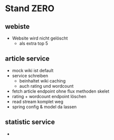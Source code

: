 # Stand ZERO
## webiste
- Website wird nicht gelöscht
  - als extra top 5

## article service
- mock wiki ist default
- service schreiben
  - beinhaltet wiki caching
  - auch rating und wordcount
- fetch article endpoint ohne flux methoden skelet
- rating + wordcount endpoint löschen
- read stream komplet weg
- spring config & model da lassen

## statistic service
-
